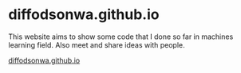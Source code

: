 # diffodsonwa.github.io
This website aims to show some code that I done so far in machines learning field. Also meet and share ideas with people. 

[diffodsonwa.github.io](https://diffodsonwa.github.io)
